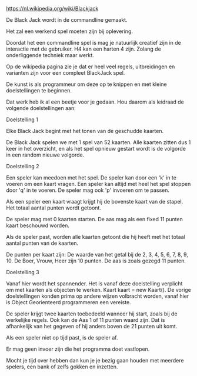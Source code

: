 https://nl.wikipedia.org/wiki/Blackjack

 

De Black Jack wordt in de commandline gemaakt.

Het zal een werkend spel moeten zijn bij oplevering.

Doordat het een commandline spel is mag je natuurlijk creatief zijn in de interactie met de gebruiker. H4 kan een harten 4 zijn. Zolang de onderliggende techniek maar werkt.

Op de wikipedia pagina zie je dat er heel veel regels, uitbreidingen en varianten zijn voor een compleet BlackJack spel.

De kunst is als programmeur om deze op te knippen en met kleine doelstellingen te beginnen.

Dat werk heb ik al een beetje voor je gedaan. Hou daarom als leidraad de volgende doelstellingen aan:

 

Doelstelling 1

Elke Black Jack begint met het tonen van de geschudde kaarten.

De Black Jack spelen we met 1 spel van 52 kaarten. Alle kaarten zitten dus 1 keer in het overzicht, en als het spel opnieuw gestart wordt is de volgorde in een random nieuwe volgorde.

 

Doelstelling 2

Een speler kan meedoen met het spel. De speler kan door een 'k' in te voeren om een kaart vragen. Een speler kan altijd met heel het spel stoppen door 'q' in te voeren. De speler mag ook 'p' invoeren om te passen.

Als een speler een kaart vraagt krijgt hij de bovenste kaart van de stapel. Het totaal aantal punten wordt getoont.

De speler mag met 0 kaarten starten. De aas mag als een fixed 11 punten kaart beschouwd worden. 

Als de speler past, worden alle kaarten getoont die hij heeft met het totaal aantal punten van de kaarten.

De punten per kaart zijn: De waarde van het getal bij de 2, 3, 4, 5, 6, 7, 8, 9, 10. De Boer, Vrouw, Heer zijn 10 punten. De aas is zoals gezegd 11 punten.

 

Doelstelling 3

Vanaf hier wordt het spannender. Het is vanaf deze doelstelling verplicht om met kaarten als objecten te werken. Kaart kaart = new Kaart(). De vorige doelstellingen konden prima op andere wijzen volbracht worden, vanaf hier is Object Georienteerd programmeren een vereiste.

De speler krijgt twee kaarten toebedeeld wanneer hij start, zoals bij de werkelijke regels. Ook kan de Aas 1 of 11 punten waard zijn. Dat is afhankelijk van het gegeven of hij anders boven de 21 punten uit komt.

Als een speler niet op tijd past, is de speler af.

Er mag geen invoer zijn die het programma doet vastlopen.

 

Mocht je tijd over hebben dan kun je je bezig gaan houden met meerdere spelers, een bank of zelfs gokken en inzetten.
